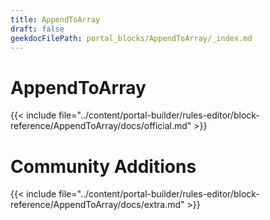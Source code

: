 ```yaml
---
title: AppendToArray
draft: false
geekdocFilePath: portal_blocks/AppendToArray/_index.md
---
```

# AppendToArray
{{< include file="../content/portal-builder/rules-editor/block-reference/AppendToArray/docs/official.md" >}}

# Community Additions

{{< include file="../content/portal-builder/rules-editor/block-reference/AppendToArray/docs/extra.md" >}}